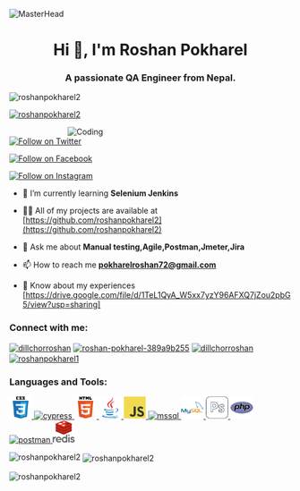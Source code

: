 ![MasterHead](https://www.digimoz.com/images/QA-banner.jpg)
<h1 align="center">Hi 👋, I'm Roshan Pokharel</h1>
<h3 align="center">A passionate QA Engineer from Nepal.</h3>


<p align="left"> <img src="https://komarev.com/ghpvc/?username=roshanpokharel2&label=Profile%20views&color=0e75b6&style=flat" alt="roshanpokharel2" /> </p>

<p align="left"> <a href="https://github.com/ryo-ma/github-profile-trophy"><img src="https://github-profile-trophy.vercel.app/?username=roshanpokharel2" alt="roshanpokharel2" /></a> </p>
<img align="right" alt="Coding" width="400" src="https://encrypted-tbn0.gstatic.com/images?q=tbn:ANd9GcQ2xK1TA3TJ-rTpahjVj8OObniZkoNPqXAONQ&usqp=CAU">
<p align="left"> 
    <a href="https://twitter.com/dillchorroshan" target="blank">
        <img src="https://img.shields.io/twitter/follow/dillchorroshan?logo=twitter&style=for-the-badge" alt="Follow on Twitter" />
    </a> 
</p>

<p align="left"> 
    <a href="https://www.facebook.com/roshan.pokharel.3538" target="blank">
        <img src="https://img.shields.io/badge/Follow%20on%20Facebook-1877F2?style=for-the-badge&logo=facebook&logoColor=white" alt="Follow on Facebook" />
    </a> 
</p>

<p align="left"> 
    <a href="https://www.instagram.com/roshanpokharel1/" target="blank">
        <img src="https://img.shields.io/badge/Follow%20on%20Instagram-E4405F?style=for-the-badge&logo=instagram&logoColor=white" alt="Follow on Instagram" />
    </a> 
</p>



- 🌱 I’m currently learning **Selenium Jenkins**

- 👨‍💻 All of my projects are available at [https://github.com/roshanpokharel2](https://github.com/roshanpokharel2)

- 💬 Ask me about **Manual testing,Agile,Postman,Jmeter,Jira**

- 📫 How to reach me **pokharelroshan72@gmail.com**

- 📄 Know about my experiences [https://drive.google.com/file/d/1TeL1QyA_W5xx7yzY96AFXQ7jZou2pbG5/view?usp=sharing]


<h3 align="left">Connect with me:</h3>
<p align="left">
<a href="https://twitter.com/dillchorroshan" target="blank"><img align="center" src="https://raw.githubusercontent.com/rahuldkjain/github-profile-readme-generator/master/src/images/icons/Social/twitter.svg" alt="dillchorroshan" height="30" width="40" /></a>
<a href="https://linkedin.com/in/roshan-pokharel-389a9b255" target="blank"><img align="center" src="https://raw.githubusercontent.com/rahuldkjain/github-profile-readme-generator/master/src/images/icons/Social/linked-in-alt.svg" alt="roshan-pokharel-389a9b255" height="30" width="40" /></a>
<a href="https://fb.com/roshan.pokharel.3538" target="blank"><img align="center" src="https://raw.githubusercontent.com/rahuldkjain/github-profile-readme-generator/master/src/images/icons/Social/facebook.svg" alt="dillchorroshan" height="30" width="40" /></a>
<a href="https://instagram.com/roshanpokharel1" target="blank"><img align="center" src="https://raw.githubusercontent.com/rahuldkjain/github-profile-readme-generator/master/src/images/icons/Social/instagram.svg" alt="roshanpokharel1" height="30" width="40" /></a>
</p>

<h3 align="left">Languages and Tools:</h3>
<p align="left"> <a href="https://www.w3schools.com/css/" target="_blank" rel="noreferrer"> <img src="https://raw.githubusercontent.com/devicons/devicon/master/icons/css3/css3-original-wordmark.svg" alt="css3" width="40" height="40"/> </a> <a href="https://www.cypress.io" target="_blank" rel="noreferrer"> <img src="https://raw.githubusercontent.com/simple-icons/simple-icons/6e46ec1fc23b60c8fd0d2f2ff46db82e16dbd75f/icons/cypress.svg" alt="cypress" width="40" height="40"/> </a> <a href="https://www.w3.org/html/" target="_blank" rel="noreferrer"> <img src="https://raw.githubusercontent.com/devicons/devicon/master/icons/html5/html5-original-wordmark.svg" alt="html5" width="40" height="40"/> </a> <a href="https://www.java.com" target="_blank" rel="noreferrer"> <img src="https://raw.githubusercontent.com/devicons/devicon/master/icons/java/java-original.svg" alt="java" width="40" height="40"/> </a> <a href="https://developer.mozilla.org/en-US/docs/Web/JavaScript" target="_blank" rel="noreferrer"> <img src="https://raw.githubusercontent.com/devicons/devicon/master/icons/javascript/javascript-original.svg" alt="javascript" width="40" height="40"/> </a> <a href="https://www.microsoft.com/en-us/sql-server" target="_blank" rel="noreferrer"> <img src="https://www.svgrepo.com/show/303229/microsoft-sql-server-logo.svg" alt="mssql" width="40" height="40"/> </a> <a href="https://www.mysql.com/" target="_blank" rel="noreferrer"> <img src="https://raw.githubusercontent.com/devicons/devicon/master/icons/mysql/mysql-original-wordmark.svg" alt="mysql" width="40" height="40"/> </a> <a href="https://www.photoshop.com/en" target="_blank" rel="noreferrer"> <img src="https://raw.githubusercontent.com/devicons/devicon/master/icons/photoshop/photoshop-line.svg" alt="photoshop" width="40" height="40"/> </a> <a href="https://www.php.net" target="_blank" rel="noreferrer"> <img src="https://raw.githubusercontent.com/devicons/devicon/master/icons/php/php-original.svg" alt="php" width="40" height="40"/> </a> <a href="https://postman.com" target="_blank" rel="noreferrer"> <img src="https://www.vectorlogo.zone/logos/getpostman/getpostman-icon.svg" alt="postman" width="40" height="40"/> </a> <a href="https://redis.io" target="_blank" rel="noreferrer"> <img src="https://raw.githubusercontent.com/devicons/devicon/master/icons/redis/redis-original-wordmark.svg" alt="redis" width="40" height="40"/> </a> </p>

<p><img align="left" src="https://github-readme-stats.vercel.app/api/top-langs?username=roshanpokharel2&show_icons=true&locale=en&layout=compact" alt="roshanpokharel2" /></p>

<p>&nbsp;<img align="center" src="https://github-readme-stats.vercel.app/api?username=roshanpokharel2&show_icons=true&locale=en" alt="roshanpokharel2" /></p>

<p><img align="center" src="https://github-readme-streak-stats.herokuapp.com/?user=roshanpokharel2&" alt="roshanpokharel2" /></p>

